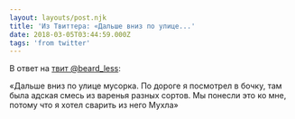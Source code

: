 ```yaml
---
layout: layouts/post.njk
title: 'Из Твиттера: «Дальше вниз по улице...'
date: 2018-03-05T03:44:59.000Z
tags: 'from twitter'
---
```

В ответ на [твит @beard_less](https://twitter.com/_/status/970505360829272064):

«Дальше вниз по улице мусорка. По дороге я посмотрел в бочку, там была адская смесь из варенья разных сортов. Мы понесли это ко мне, потому что я хотел сварить из него Мухла»
